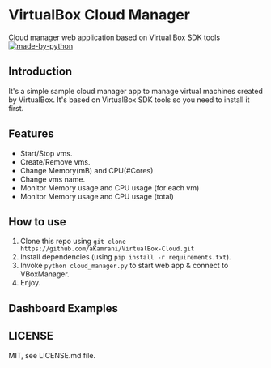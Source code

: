 # VirtualBox Cloud Manager
Cloud manager web application based on Virtual Box SDK tools
[![made-by-python](https://img.shields.io/badge/Made%20By-Python-blue?style=for-the-badge&logo=python)](https://www.python.org/)

## Introduction
It's a simple sample cloud manager app to manage virtual machines created by VirtualBox.
It's based on VirtualBox SDK tools so you need to install it first.

## Features
* Start/Stop vms.
* Create/Remove vms.
* Change Memory(mB) and CPU(#Cores)
* Change vms name.
* Monitor Memory usage and CPU usage (for each vm)
* Monitor Memory usage and CPU usage (total)

## How to use
1) Clone this repo using `git clone https://github.com/aKamrani/VirtualBox-Cloud.git`
2) Install dependencies (using `pip install -r requirements.txt`).
3) Invoke `python cloud_manager.py` to start web app & connect to VBoxManager.
4) Enjoy.

## Dashboard Examples


## LICENSE
MIT, see LICENSE.md file.
